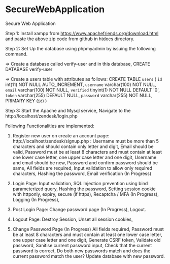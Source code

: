 # SecureWebApplication
Secure Web Application

Step 1: Install xampp from https://www.apachefriends.org/download.html and paste the above zip code from github in htdocs directory.

Step 2: Set Up the database using phpmyadmin by issuing the following command.

=> Create a database called verify-user and in this database,
CREATE DATABASE verify-user

=> Create a users table with attributes as follows: 
CREATE TABLE `users` (
 `id` int(11) NOT NULL AUTO_INCREMENT,
 `username` varchar(100) NOT NULL,
 `email` varchar(100) NOT NULL,
 `verified` tinyint(1) NOT NULL DEFAULT '0',
 `token` varchar(255) DEFAULT NULL,
 `password` varchar(255) NOT NULL,
 PRIMARY KEY (`id`)
)

Step 3: Start the Apache and Mysql service, Navigate to the http://localhost/zendesk/login.php

Following Functionalities are implemented:

1) Register new user on create an account page: http://localhost/zendesk/signup.php : 
Username must be more than 5 characters and should contain only letter and digit,
Email should be valid,
Password must be at least 8 characters and must contain at least one lower case letter, one upper case letter and one digit,
Username and email should be new,
Password and confirm password should be same,
All fields are required,
Input validation to allow only required characters,
Hashing the password,
Email verification (In Progress)

2) Login Page: 
Input validation,
SQL Injection prevention using bind parameterized query,
Hashing the password,
Setting session cookie with httponly, expiry, secure (if https),
Recaptcha / MFA (In Progress),
Logging (In Progress),

3) Post Login Page: 
Change password page (In Progress),
Logout. 

4)  Logout Page: 
Destroy Session,
Unset all session cookies,

5) Change Password Page  (In Progress)
All fields required,
Password must be at least 8 characters and must contain at least one lower case letter, one upper case letter and one digit,
Generate CSRF token,
Validate old password,
Sanitise current password input,
Check that the current password is correct,
Do both new passwords match and does the current password match the user?
Update database with new password.
